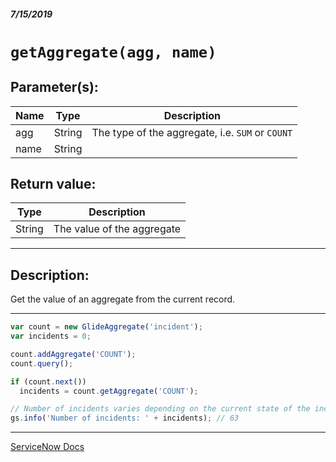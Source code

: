 ##### 7/15/2019
# `getAggregate(agg, name)`

## Parameter(s):
| Name | Type | Description |
|---|---|---|
| agg | String | The type of the aggregate, i.e. `SUM` or `COUNT` |
| name | String |  |

## Return value:
| Type | Description |
|---|---|
| String | The value of the aggregate |

---

## Description:
Get the value of an aggregate from the current record.

---

```js
var count = new GlideAggregate('incident');
var incidents = 0;

count.addAggregate('COUNT');
count.query();

if (count.next()) 
  incidents = count.getAggregate('COUNT');

// Number of incidents varies depending on the current state of the incident table
gs.info('Number of incidents: ' + incidents); // 63
```

---

[ServiceNow Docs](https://developer.servicenow.com/app.do#!/api_doc?v=madrid&id=r_ScopedGlideAggregateGetAggregate_String_String)